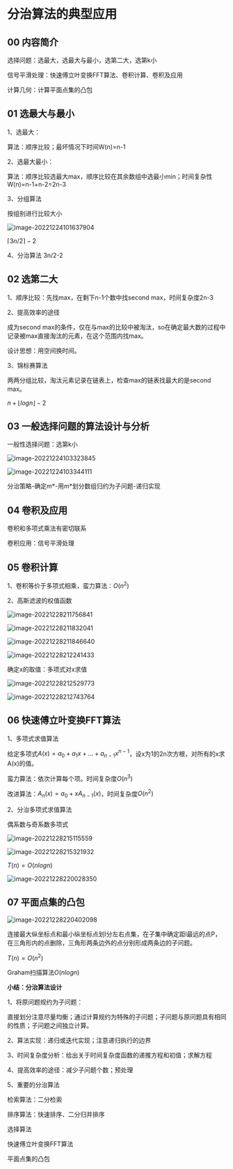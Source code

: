 # 分治算法的典型应用

## 00 内容简介

选择问题：选最大，选最大与最小，选第二大，选第k小

信号平滑处理：快速傅立叶变换FFT算法、卷积计算、卷积及应用

计算几何：计算平面点集的凸包



## 01 选最大与最小

1、选最大：

算法：顺序比较；最坏情况下时间W(n)=n-1

2、选最大最小：

算法：顺序比较选最大max，顺序比较在其余数组中选最小min；时间复杂性W(n)=n-1+n-2=2n-3

3、分组算法

按组别进行比较大小

![image-20221224101637904](https://raw.githubusercontent.com/JiuZhouu/ImageBed/main/mac/202212241016076.png)

$\lceil{3n/2}\rceil-2$

4、分治算法 3n/2-2



## 02 选第二大

1、顺序比较：先找max，在剩下n-1个数中找second max，时间复杂度2n-3

2、提高效率的途径

成为second max的条件，仅在与max的比较中被淘汰，so在确定最大数的过程中记录被max直接淘汰的元素，在这个范围内找max。

设计思想：用空间换时间。

3、锦标赛算法

两两分组比较，淘汰元素记录在链表上，检查max的链表找最大的是second max。

$n+\lfloor{logn}\rfloor-2$



## 03 一般选择问题的算法设计与分析

一般性选择问题：选第k小

![image-20221224103323845](https://raw.githubusercontent.com/JiuZhouu/ImageBed/main/mac/202212241033068.png)

![image-20221224103344111](https://raw.githubusercontent.com/JiuZhouu/ImageBed/main/mac/202212241033900.png)

分治策略-确定$m*$-用$m*$划分数组归约为子问题-递归实现

## 04 卷积及应用

卷积和多项式乘法有密切联系

卷积应用：信号平滑处理

## 05 卷积计算

1、卷积等价于多项式相乘，蛮力算法：$O(n^2)$

2、高斯滤波的权值函数

![image-20221228211756841](https://raw.githubusercontent.com/JiuZhouu/ImageBed/main/mac/202212282118067.png)

![image-20221228211832041](https://raw.githubusercontent.com/JiuZhouu/ImageBed/main/mac/202212282118645.png)

![image-20221228211846640](https://raw.githubusercontent.com/JiuZhouu/ImageBed/main/mac/202212282119713.png)

![image-20221228212241433](https://raw.githubusercontent.com/JiuZhouu/ImageBed/main/mac/202212282122728.png)

确定x的取值：多项式对x求值

![image-20221228212529773](https://raw.githubusercontent.com/JiuZhouu/ImageBed/main/mac/202212282125725.png)

![image-20221228212743764](https://raw.githubusercontent.com/JiuZhouu/ImageBed/main/mac/202212282127461.png)

## 06 快速傅立叶变换FFT算法

1、多项式求值算法

给定多项式$A(x)=a_0+a_1x+...+a_{n-1}x^{n-1}$，设x为1的2n次方根，对所有的x求A(x)的值。

蛮力算法：依次计算每个项。时间复杂度$O(n^3)$

改进算法：$A_n(x)=a_0+xA_{n-1}(x)$，时间复杂度$O(n^2)$

2、分治多项式求值算法

偶系数与奇系数多项式

![image-20221228215115559](https://raw.githubusercontent.com/JiuZhouu/ImageBed/main/mac/202212282151495.png)

![image-20221228215321932](https://raw.githubusercontent.com/JiuZhouu/ImageBed/main/mac/202212282153971.png)

$T(n)=O(nlogn)$

![image-20221228220028350](https://raw.githubusercontent.com/JiuZhouu/ImageBed/main/mac/202212282200835.png)

## 07 平面点集的凸包

![image-20221228220402098](https://raw.githubusercontent.com/JiuZhouu/ImageBed/main/mac/202212282204975.png)

连接最大纵坐标点和最小纵坐标点划l分左右点集，在子集中确定距l最远的点P，在三角形内的点删除，三角形两条边外的点分别形成两条边的子问题。

$T(n)=O(n^2)$

Graham扫描算法$O(nlogn)$



**小结：分治算法设计**

1、将原问题规约为子问题：

直接划分注意尽量均衡；通过计算规约为特殊的子问题；子问题与原问题具有相同的性质；子问题之间独立计算。

2、算法实现：递归或迭代实现；注意递归执行的边界

3、时间复杂度分析：给出关于时间复杂度函数的递推方程和初值；求解方程

4、提高效率的途径：减少子问题个数；预处理

5、重要的分治算法

检索算法：二分检索

排序算法：快速排序、二分归并排序

选择算法

快速傅立叶变换FFT算法

平面点集的凸包
